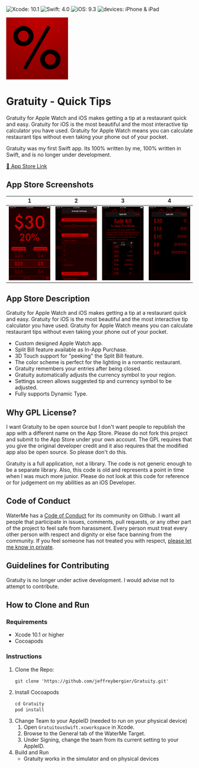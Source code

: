 ![Xcode: 10.1](https://img.shields.io/badge/Xcode-10.1-lightgrey.svg) ![Swift: 4.0](https://img.shields.io/badge/Swift-4.0-lightgrey.svg) ![iOS: 9.3](https://img.shields.io/badge/iOS-9.3-lightgrey.svg) ![devices: iPhone & iPad](https://img.shields.io/badge/devices-iPad%20%26%20iPhone-lightgrey.svg)

![Gratuity App Icon](/GratuitousSwift/Images.xcassets/AppIcon.appiconset/New%20iOS%20App%20Icon-83-2x.png)
# Gratuity - Quick Tips

Gratuity for Apple Watch and iOS makes getting a tip at a restaurant quick and easy. Gratuity for iOS is the most beautiful and the most interactive tip calculator you have used. Gratuity for Apple Watch means you can calculate restaurant tips without even taking your phone out of your pocket.

Gratuity was my first Swift app. Its 100% written by me, 100% written in Swift, and is no longer under development.

[📲 App Store Link](https://itunes.apple.com/app/id933679671)

## App Store Screenshots

1  |2  |3  |4
:-:|:-:|:-:|:-:
![1](/iTunesScreenshots1.2/iOS/4.7in-Main.png)|![2](/iTunesScreenshots1.2/iOS/4.7in-Settings.png)|![3](/iTunesScreenshots1.2/iOS/4.7in-Purchase.png)|![4](/iTunesScreenshots1.2/iOS/4.7in-Split.png)

## App Store Description

Gratuity for Apple Watch and iOS makes getting a tip at a restaurant quick and easy. Gratuity for iOS is the most beautiful and the most interactive tip calculator you have used. Gratuity for Apple Watch means you can calculate restaurant tips without even taking your phone out of your pocket.

- Custom designed Apple Watch app.
- Split Bill feature available as In-App Purchase.
- 3D Touch support for "peeking" the Split Bill feature.
- The color scheme is perfect for the lighting in a romantic restaurant.
- Gratuity remembers your entries after being closed.
- Gratuity automatically adjusts the currency symbol to your region.
- Settings screen allows suggested tip and currency symbol to be adjusted.
- Fully supports Dynamic Type.

## Why GPL License?

I want Gratuity to be open source but I don't want people to republish the app with a different name on the App Store. Please do not fork this project and submit to the App Store under your own account. The GPL requires that you give the original developer credit and it also requires that the modified app also be open source. So please don't do this.

Gratuity is a full application, not a library. The code is not generic enough to be a separate library. Also, this code is old and represents a point in time when I was much more junior. Please do not look at this code for reference or for judgement on my abilities as an iOS Developer.

## Code of Conduct

WaterMe has a [Code of Conduct](/CODE_OF_CONDUCT.md) for its community on Github. I want all people that participate in issues, comments, pull requests, or any other part of the project to feel safe from harassment. Every person must treat every other person with respect and dignity or else face banning from the community. If you feel someone has not treated you with respect, [please let me know in private](mailto:watermeconduct@jeffburg.com).
    
## Guidelines for Contributing

Gratuity is no longer under active development. I would advise not to attempt to contribute.

## How to Clone and Run

### Requirements

- Xcode 10.1 or higher
- Cocoapods

### Instructions

1. Clone the Repo: 
    ```
    git clone 'https://github.com/jeffreybergier/Gratuity.git'
    ```
1. Install Cocoapods
    ```
    cd Gratuity
    pod install
    ```
1. Change Team to your AppleID (needed to run on your physical device)
    1. Open `GratuitousSwift.xcworkspace` in Xcode.
    1. Browse to the General tab of the WaterMe Target.
    1. Under Signing, change the team from its current setting to your AppleID.
1. Build and Run
    - Gratuity works in the simulator and on physical devices
